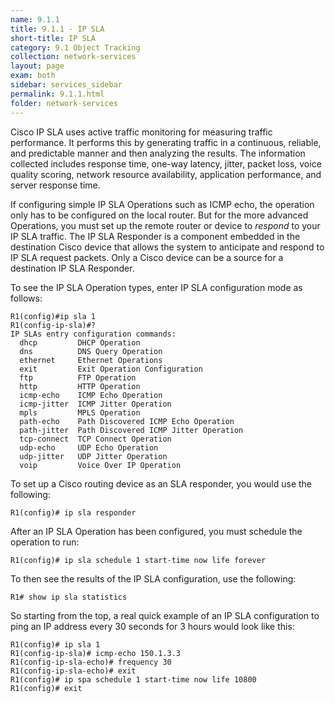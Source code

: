 ```yaml
---
name: 9.1.1
title: 9.1.1 - IP SLA
short-title: IP SLA
category: 9.1 Object Tracking
collection: network-services
layout: page
exam: both
sidebar: services_sidebar
permalink: 9.1.1.html
folder: network-services
---
```

Cisco IP SLA uses active traffic monitoring for measuring traffic performance. It performs this by generating traffic in a continuous, reliable, and predictable manner and then analyzing the results. The information collected includes response time, one-way latency, jitter, packet loss, voice quality scoring, network resource availability, application performance, and server response time.

If configuring simple IP SLA Operations such as ICMP echo, the operation only has to be configured on the local router. But for the more advanced Operations, you must set up the remote router or device to *respond* to your IP SLA traffic. The IP SLA Responder is a component embedded in the destination Cisco device that allows the system to anticipate and respond to IP SLA request packets. Only a Cisco device can be a source for a destination IP SLA Responder.

To see the IP SLA Operation types, enter IP SLA configuration mode as follows:
```
R1(config)#ip sla 1
R1(config-ip-sla)#?
IP SLAs entry configuration commands:
  dhcp         DHCP Operation
  dns          DNS Query Operation
  ethernet     Ethernet Operations
  exit         Exit Operation Configuration
  ftp          FTP Operation
  http         HTTP Operation
  icmp-echo    ICMP Echo Operation
  icmp-jitter  ICMP Jitter Operation
  mpls         MPLS Operation
  path-echo    Path Discovered ICMP Echo Operation
  path-jitter  Path Discovered ICMP Jitter Operation
  tcp-connect  TCP Connect Operation
  udp-echo     UDP Echo Operation
  udp-jitter   UDP Jitter Operation
  voip         Voice Over IP Operation
```

To set up a Cisco routing device as an SLA responder, you would use the following:
```
R1(config)# ip sla responder
```

After an IP SLA Operation has been configured, you must schedule the operation to run:
```
R1(config)# ip sla schedule 1 start-time now life forever
```

To then see the results of the IP SLA configuration, use the following:
```
R1# show ip sla statistics
```

So starting from the top, a real quick example of an IP SLA configuration to ping an IP address every 30 seconds for 3 hours would look like this:
```
R1(config)# ip sla 1
R1(config-ip-sla)# icmp-echo 150.1.3.3
R1(config-ip-sla-echo)# frequency 30
R1(config-ip-sla-echo)# exit
R1(config)# ip spa schedule 1 start-time now life 10800
R1(config)# exit
``` 
